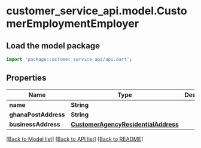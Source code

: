# customer_service_api.model.CustomerEmploymentEmployer

## Load the model package
```dart
import 'package:customer_service_api/api.dart';
```

## Properties
Name | Type | Description | Notes
------------ | ------------- | ------------- | -------------
**name** | **String** |  | [optional] 
**ghanaPostAddress** | **String** |  | [optional] 
**businessAddress** | [**CustomerAgencyResidentialAddress**](CustomerAgencyResidentialAddress.md) |  | [optional] 

[[Back to Model list]](../README.md#documentation-for-models) [[Back to API list]](../README.md#documentation-for-api-endpoints) [[Back to README]](../README.md)


